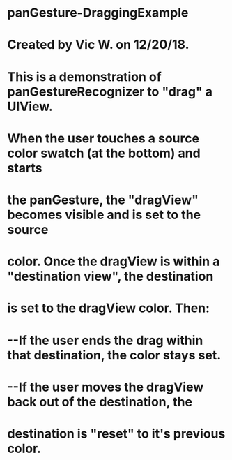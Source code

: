 # panGesture-DraggingExample
# Created by Vic W. on 12/20/18.

# This is a demonstration of panGestureRecognizer to "drag" a UIView.
# When the user touches a source color swatch (at the bottom) and starts
# the panGesture, the "dragView" becomes visible and is set to the source
# color. Once the dragView is within a "destination view", the destination
# is set to the dragView color. Then:
#   --If the user ends the drag within that destination, the color stays set.
#   --If the user moves the dragView back out of the destination, the
#     destination is "reset" to it's previous color.
